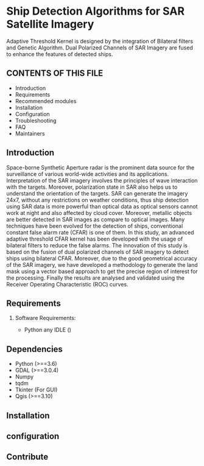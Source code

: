 # Ship Detection Algorithms for SAR Satellite Imagery

Adaptive Threshold Kernel is designed by the integration of Bilateral filters and Genetic Algorithm. Dual Polarized Channels of SAR Imagery are fused to enhance the features of detected ships.

CONTENTS OF THIS FILE
---------------------

 * Introduction
 * Requirements
 * Recommended modules
 * Installation
 * Configuration
 * Troubleshooting
 * FAQ
 * Maintainers
 
 ## Introduction
 
Space-borne Synthetic Aperture radar is the prominent data source for the surveillance of various world-wide activities and its applications. Interpretation of the SAR imagery involves the principles of wave interaction with the targets. Moreover, polarization state in SAR also helps us to understand the orientation of the targets. SAR can generate the imagery 24x7, without any restrictions on weather conditions, thus ship detection using SAR data is more powerful than optical data as optical sensors cannot work at night and also affected by cloud cover. Moreover, metallic objects are better detected in SAR images as compare to optical images. Many techniques have been evolved for the detection of ships, conventional constant false alarm rate (CFAR) is one of them. In this study, an advanced adaptive threshold CFAR kernel has been developed with the usage of bilateral filters to reduce the false alarms. The innovation of this study is based on the fusion of dual polarized channels of SAR imagery to
detect ships using bilateral CFAR. Moreover, due to the good geometrical accuracy of the SAR imagery, we have developed a methodology to generate the land mask using a vector based approach to get the precise region of interest for the processing. Finally the results are analysed and validated using the Receiver Operating Characteristic (ROC) curves.
 
 
 ## Requirements
 
 1. Software Requirements:
     
     * Python any IDLE ()
 

 
 ## Dependencies
 
 * Python (>==3.6)
 * GDAL (>==3.0.4)
 * Numpy
 * tqdm
 * Tkinter (For GUI)
 * Qgis (>==3.10)
 
 ## Installation
 
 ## configuration
 
 ## Contribute

